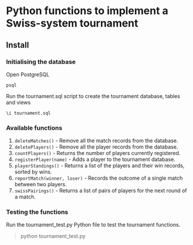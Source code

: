# Python functions to implement a Swiss-system tournament

## Install

### Initialising the database

Open PostgreSQL

    psql

Run the tournament.sql script to create the tournament database, tables and views

    \i tournament.sql

### Available functions
1. `deleteMatches()` - Remove all the match records from the database.
2. `deletePlayers()` - Remove all the player records from the database.
3. `countPlayers()` - Returns the number of players currently registered.
4. `registerPlayer(name)` - Adds a player to the tournament database.
5. `playerStandings()` - Returns a list of the players and their win records, sorted by wins.
6. `reportMatch(winner, loser)` - Records the outcome of a single match between two players.
7. `swissPairings()` - Returns a list of pairs of players for the next round of a match.


### Testing the functions

Run the tournament_test.py Python file to test the tournament functions.
> python tournament_test.py
